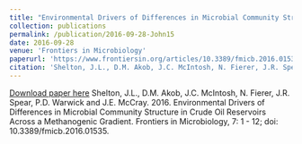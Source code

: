 ```yaml
---
title: "Environmental Drivers of Differences in Microbial Community Structure in Crude Oil Reservoirs Across a Methanogenic Gradient"
collection: publications
permalink: /publication/2016-09-28-John15
date: 2016-09-28
venue: 'Frontiers in Microbiology'
paperurl: 'https://www.frontiersin.org/articles/10.3389/fmicb.2016.01535/full'
citation: 'Shelton, J.L., D.M. Akob, J.C. McIntosh, N. Fierer, J.R. Spear, P.D. Warwick and J.E. McCray.  2016.  Environmental Drivers of Differences in Microbial Community Structure in Crude Oil Reservoirs Across a Methanogenic Gradient.  Frontiers in Microbiology, 7: 1 - 12; doi: 10.3389/fmicb.2016.01535.'
---
```


<a href='https://www.frontiersin.org/articles/10.3389/fmicb.2016.01535/full'>Download paper here</a>
Shelton, J.L., D.M. Akob, J.C. McIntosh, N. Fierer, J.R. Spear, P.D. Warwick and J.E. McCray.  2016.  Environmental Drivers of Differences in Microbial Community Structure in Crude Oil Reservoirs Across a Methanogenic Gradient.  Frontiers in Microbiology, 7: 1 - 12; doi: 10.3389/fmicb.2016.01535.